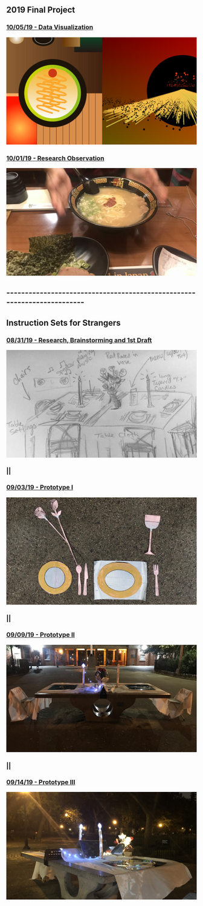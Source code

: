 ## 2019 Final Project

### [10/05/19 - Data Visualization](blog6.md)
[![img](img/pv6.png)](https://jiangnanhou.github.io/MajorStudio1_2019/blog5.html)

### [10/01/19 - Research Observation](blog5.md)
[![img](img/pv5.png)](https://jiangnanhou.github.io/MajorStudio1_2019/blog5.html)

## ------------------------------------------------------------------------

## Instruction Sets for Strangers
### [08/31/19 - Research, Brainstorming and 1st Draft](blog1.md)
[![img](img/pv1.jpg)](https://jiangnanhou.github.io/MajorStudio1_2019/blog1.html)

### ||
### [09/03/19 - Prototype I](blog2.md)
[![img](img/pv2.jpg)](https://jiangnanhou.github.io/MajorStudio1_2019/blog2.html)

### ||
### [09/09/19 - Prototype II](blog3.md)
[![img](img/pv3.jpg)](https://jiangnanhou.github.io/MajorStudio1_2019/blog3.html)

### ||
### [09/14/19 - Prototype III](blog4.md)
[![img](img/pv4.png)](https://jiangnanhou.github.io/MajorStudio1_2019/blog4.html)
